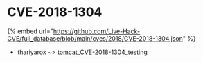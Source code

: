 # CVE-2018-1304
{% embed url="https://github.com/Live-Hack-CVE/full_database/blob/main/cves/2018/CVE-2018-1304.json" %}

* thariyarox ~> [tomcat_CVE-2018-1304_testing](https://www.alice-snow.ru/2018/database/cve-2018-1304/tomcat_cve-2018-1304_testing-thariyarox)